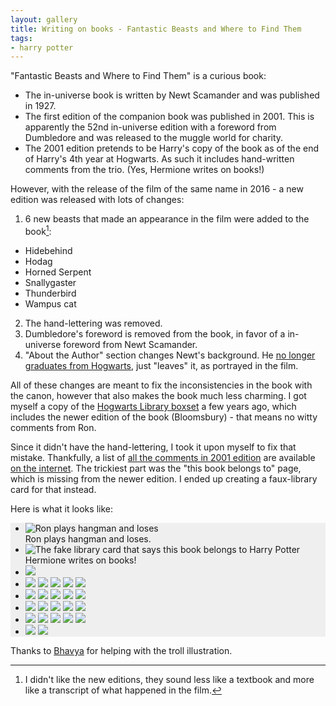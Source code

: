 ```yaml
---
layout: gallery
title: Writing on books - Fantastic Beasts and Where to Find Them
tags:
- harry potter
---
```


"Fantastic Beasts and Where to Find Them" is a curious book:

- The in-universe book is written by Newt Scamander and was published in 1927.
- The first edition of the companion book was published in 2001. This is apparently the 52nd in-universe edition with a foreword from Dumbledore and was released to the muggle world for charity.
- The 2001 edition pretends to be Harry's copy of the book as of the end of Harry's 4th year at Hogwarts. As such it includes hand-written comments from the trio. (Yes, Hermione writes on books!)

However, with the release of the film of the same name in 2016 - a new edition was released with lots of changes:

1. 6 new beasts that made an appearance in the film were added to the book[^1]:
- Hidebehind
- Hodag
- Horned Serpent
- Snallygaster
- Thunderbird
- Wampus cat
2. The hand-lettering was removed.
3. Dumbledore's foreword is removed from the book, in favor of a in-universe foreword from Newt Scamander.
4. "About the Author" section changes Newt's background. He [no longer graduates from Hogwarts][newt], just "leaves" it, as portrayed in the film.

All of these changes are meant to fix the inconsistencies in the book with the canon, however that also makes the book much less charming. I got myself a copy of the [Hogwarts Library boxset][boxset] a few years ago, which includes the newer edition of the book (Bloomsbury) - that means no witty comments from Ron.

Since it didn't have the hand-lettering, I took it upon myself to fix that mistake. Thankfully, a list of [all the comments in 2001 edition](https://harrypotter.fandom.com/wiki/Fantastic_Beasts_and_Where_to_Find_Them_(companion_book)#Comments_in_the_2001_edition) are available [on the internet](https://imgur.com/a/C2a1g). The trickiest part was the "this book belongs to" page, which is missing from the newer edition. I ended up creating a faux-library card for that instead.

Here is what it looks like:

<div class="splide" id="image-slider" style="background-color:#efefef">
  <div class="splide__track">
    <ul class="splide__list">
      <li class="splide__slide"><img title="Ron plays hangman and loses" src="/img/fbawtft/mine/1.jpg"><div>Ron plays hangman and loses.</div></li>
      <li class="splide__slide"><img title="The fake library card that says this book belongs to Harry Potter" src="/img/fbawtft/mine/3.jpg"><div>Hermione writes on books!</div></li>
      <li class="splide__slide"><img src="/img/fbawtft/mine/4.jpg"></li>
      <li class="splide__slide">
        <img src="/img/fbawtft/mine/2.jpg">
        <img src="/img/fbawtft/mine/5.jpg">
        <img src="/img/fbawtft/mine/6.jpg">
        <img src="/img/fbawtft/mine/7.jpg">
        <img src="/img/fbawtft/mine/8.jpg">
      </li>
      <li class="splide__slide">
        <img src="/img/fbawtft/mine/10.jpg">
        <img src="/img/fbawtft/mine/11.jpg">
        <img src="/img/fbawtft/mine/12.jpg">
        <img src="/img/fbawtft/mine/13.jpg">
        <img src="/img/fbawtft/mine/14.jpg">
      </li>
      <li class="splide__slide">
        <img src="/img/fbawtft/mine/16.jpg">
        <img src="/img/fbawtft/mine/17.jpg">
        <img src="/img/fbawtft/mine/18.jpg">
        <img src="/img/fbawtft/mine/19.jpg">
        <img src="/img/fbawtft/mine/20.jpg">
      </li>
      <li class="splide__slide">
        <img src="/img/fbawtft/mine/15.jpg">
        <img src="/img/fbawtft/mine/21.jpg">
        <img src="/img/fbawtft/mine/22.jpg">
        <img src="/img/fbawtft/mine/23.jpg">
        <img src="/img/fbawtft/mine/24.jpg">
      </li>
      <li class="splide__slide">
        <img src="/img/fbawtft/mine/25.jpg">
        <img src="/img/fbawtft/mine/26.jpg">
      </li>
    </ul>
  </div>
</div>

Thanks to [Bhavya][bhavya] for helping with the troll illustration.

[newt]: https://old.reddit.com/r/harrypotter/comments/5z8ozu/new_edition_of_fantastic_beasts_removes_part/
[boxset]: https://amzn.to/39ni3vh
[bhavya]: https://instagram.com/avyadraws/

[^1]: I didn't like the new editions, they sound less like a textbook and more like a transcript of what happened in the film.